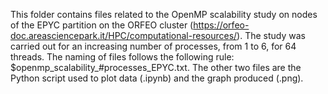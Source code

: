 This folder contains files related to the OpenMP scalability study on nodes of the EPYC partition on the ORFEO cluster (https://orfeo-doc.areasciencepark.it/HPC/computational-resources/). The study was carried out for an increasing number of processes, from 1 to 6, for 64 threads. The naming of files follows the following rule: $openmp_scalability_#processes_EPYC.txt. The other two files are the Python script used to plot data (.ipynb) and the graph produced (.png).
